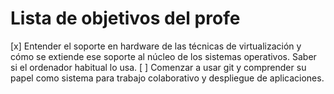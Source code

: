 Lista de objetivos del profe
============================

[x] Entender el soporte en hardware de las técnicas de virtualización y cómo se extiende ese soporte al núcleo de los sistemas operativos. Saber si el ordenador habitual lo usa.
[ ] Comenzar a usar git y comprender su papel como sistema para trabajo colaborativo y despliegue de aplicaciones.
